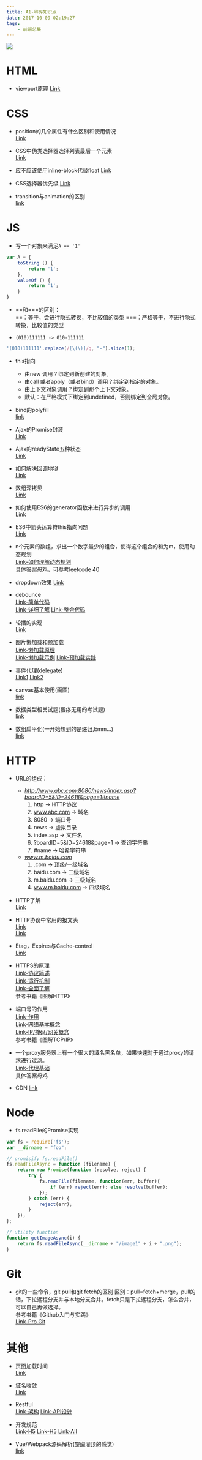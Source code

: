 ```yaml
---
title: A1-零碎知识点
date: 2017-10-09 02:19:27
tags:
	- 前端总集
---
```

<img src="/images/index/A1.jpg" />
<!--more-->

# HTML
* viewport原理
[Link](http://www.cnblogs.com/pigtail/archive/2013/03/15/2961631.html)

# CSS
* position的几个属性有什么区别和使用情况  
[Link](https://developer.mozilla.org/zh-CN/docs/Web/CSS/position)

* CSS中伪类选择器选择列表最后一个元素  
[Link](http://www.w3school.com.cn/cssref/css_selectors.asp)

* 应不应该使用inline-block代替float
[Link](http://www.w3cplus.com/css/inline-blocks.html)

* CSS选择器优先级
[Link](http://blog.csdn.net/lzgs_4/article/details/43446303)

* transition与animation的区别  
[link](http://blog.csdn.net/jdk137/article/details/50474129)

# JS
* 写一个对象来满足`A == '1'`  
``` javascript
var A = {
	toString () {
		return '1';
	},
	valueOf () {
		return '1';
	}
}
```

* ==和===的区别：  
==：等于，会进行隐式转换，不比较值的类型
===：严格等于，不进行隐式转换，比较值的类型

* `(010)111111 -> 010-111111`  
```javascript
'(010)111111'.replace(/[\(\)]/g, "-").slice(1);
```

* this指向  
	* 由new 调用？绑定到新创建的对象。
	* 由call 或者apply（或者bind）调用？绑定到指定的对象。
	* 由上下文对象调用？绑定到那个上下文对象。
	* 默认：在严格模式下绑定到undefined，否则绑定到全局对象。

* bind的polyfill  
[link](https://github.com/KokoTa/All-demo/blob/master/other/bind.js)

* Ajax的Promise封装  
[Link](http://javascript.ruanyifeng.com/advanced/promise.html)

* Ajax的readyState五种状态  
[Link](http://blog.163.com/freestyle_le/blog/static/183279448201269112527311/)

* 如何解决回调地狱  
[Link](http://javascript.ruanyifeng.com/advanced/promise.html)

* 数组深拷贝  
[Link](http://www.cnblogs.com/matthew-2013/p/3524297.html)

* 如何使用ES6的generator函数来进行异步的调用  
[Link](http://es6.ruanyifeng.com/#docs/generator-async#Generator-函数)

* ES6中箭头运算符this指向问题  
[Link](http://es6.ruanyifeng.com/?search=this&x=0&y=0#docs/function#箭头函数)

* n个元素的数组，求出一个数字最少的组合，使得这个组合的和为m，使用动态规划  
[Link-如何理解动态规划](https://www.zhihu.com/question/39948290)  
具体答案母鸡，可参考leetcode 40  

* dropdown效果
[Link](http://www.imooc.com/learn/12)

* debounce  
[Link-简单代码](http://javascript.ruanyifeng.com/advanced/timer.html)  
[Link-详细了解](http://www.css88.com/archives/7010)
[Link-整合代码](https://github.com/KokoTa/All-demo/blob/master/other/debounce.js)

* 轮播的实现  
[Link](http://www.imooc.com/learn/18)

* 图片懒加载和预加载  
[Link-懒加载原理](https://i.jakeyu.top//2016/11/26/%E5%AE%9E%E7%8E%B0%E5%9B%BE%E7%89%87%E6%87%92%E5%8A%A0%E8%BD%BD/)  
[Link-懒加载示例](https://codepen.io/dcorb/pen/eJLMxa)
[Link-预加载实践](http://www.imooc.com/learn/502)

* 事件代理(delegate)  
[Link1](https://zhuanlan.zhihu.com/p/27554181)
[Link2](https://zhuanlan.zhihu.com/p/27653120)

* canvas基本使用(画圆)  
[link](https://developer.mozilla.org/zh-CN/docs/Web/API/Canvas_API/Tutorial)  

* 数据类型相关试题(蛋疼无用的考试题)  
[link](http://blog.csdn.net/zr15829039341/article/details/78252897)  

* 数组扁平化(一开始想到的是递归,Emm...)  
[link](http://blog.csdn.net/crystal6918/article/details/77130948)

# HTTP
* URL的组成：  
	* *http://www.abc.com:8080/news/index.asp?boardID=5&ID=24618&page=1#name*  
		1. http -> HTTP协议
		2. www.abc.com -> 域名
		3. 8080 -> 端口号
		4. news -> 虚拟目录
		5. index.asp -> 文件名
		6. ?boardID=5&ID=24618&page=1 -> 查询字符串
		7. #name -> 哈希字符串  
	* *www.m.baidu.com*  
		1. .com -> 顶级/一级域名
		2. baidu.com -> 二级域名
		3. m.baidu.com -> 三级域名
		4. www.m.baidu.com -> 四级域名  

* HTTP了解  
[Link](http://www.ruanyifeng.com/blog/2016/08/http.html)

* HTTP协议中常用的报文头  
[Link](http://www.cnblogs.com/xumengxuan/p/3761314.html)  
[Link](http://blog.csdn.net/a19881029/article/details/14002273)

* Etag，Expires与Cache-control  
[Link](http://www.cnblogs.com/huangzhilong/p/4999207.html)

* HTTPS的原理  
[Link-协议简述](http://www.ruanyifeng.com/blog/2014/09/illustration-ssl.html)  
[Link-运行机制](http://www.ruanyifeng.com/blog/2014/02/ssl_tls.html)  
[Link-全面了解](https://zhuanlan.zhihu.com/p/22142170)  
参考书籍《图解HTTP》

* 端口号的作用  
[Link-作用](https://baike.baidu.com/item/%E7%AB%AF%E5%8F%A3/103505?fr=aladdin#5)  
[Link-网络基本概念](https://wenku.baidu.com/view/fd755438b9f3f90f77c61b67.html)  
[Link-IP/掩码/网关概念](https://www.zhihu.com/question/20717354)  
参考书籍《图解TCP/IP》

* 一个proxy服务器上有一个很大的域名黑名单，如果快速对于通过proxy的请求进行过滤。    
[Link-代理基础](https://zhuanlan.zhihu.com/p/27424255)  
具体答案母鸡  

* CDN
[link](https://www.zhihu.com/question/37353035)

# Node
* fs.readFile的Promise实现  
```javascript
var fs = require('fs');
var __dirname = "foo";

// promisify fs.readFile()
fs.readFileAsync = function (filename) {
    return new Promise(function (resolve, reject) {
        try {
            fs.readFile(filename, function(err, buffer){
                if (err) reject(err); else resolve(buffer);
            });
        } catch (err) {
            reject(err);
        }
    });
};

// utility function
function getImageAsync(i) {
    return fs.readFileAsync(__dirname + "/image1" + i + ".png");
}
```

# Git
* git的一些命令，git pull和git fetch的区别
区别：pull=fetch+merge，pull的话，下拉远程分支并与本地分支合并。fetch只是下拉远程分支，怎么合并，可以自己再做选择。  
参考书籍《Github入门与实践》  
[Link-Pro Git](https://bingohuang.gitbooks.io/progit2/content/)  

# 其他
* 页面加载时间  
[Link](https://developer.mozilla.org/zh-CN/docs/Web/API/Navigation_timing_API)

* 域名收敛  
[Link](http://www.cnblogs.com/coco1s/p/5365179.html)

* Restful  
[Link-架构](http://www.ruanyifeng.com/blog/2011/09/restful.html)
[Link-API设计](http://www.ruanyifeng.com/blog/2014/05/restful_api.html)

* 开发规范  
[Link-H5](https://www.douban.com/note/557518831/?type=like)
[Link-H5](http://blog.csdn.net/sinat_34719507/article/details/53891959)
[Link-All](https://github.com/JohnsenZhou/Front-End-Checklist)

* Vue/Webpack源码解析(醍醐灌顶的感觉)  
[link](https://github.com/youngwind/blog/issues)